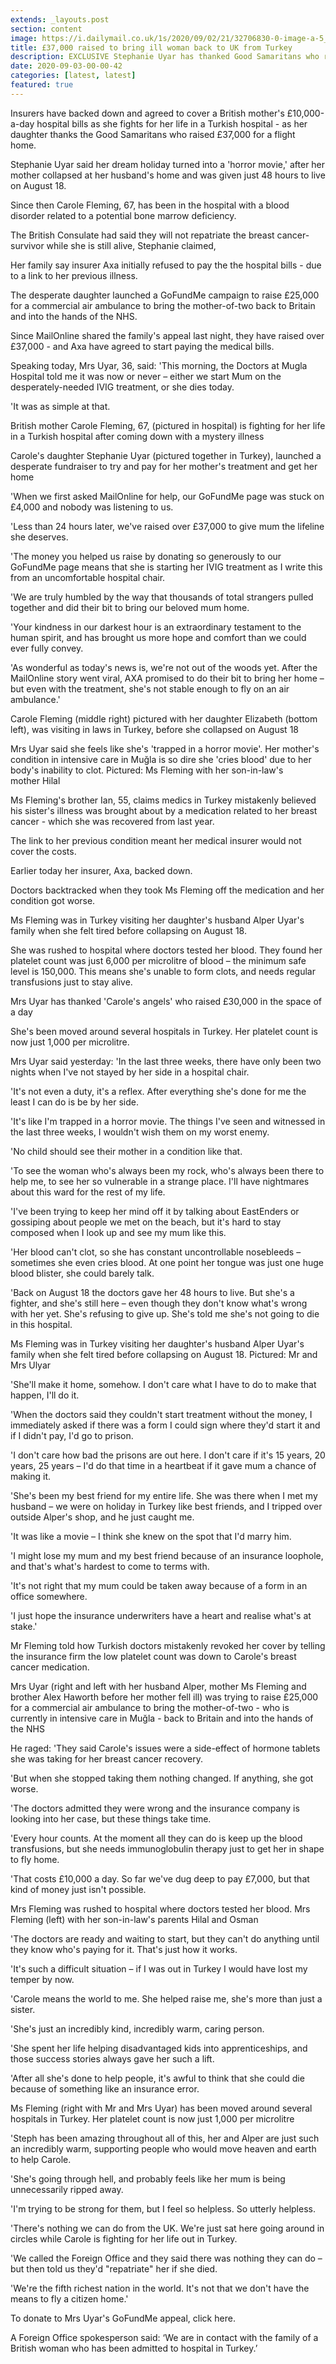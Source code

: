 ```yaml
---
extends: _layouts.post
section: content
image: https://i.dailymail.co.uk/1s/2020/09/02/21/32706830-0-image-a-5_1599078693423.jpg 
title: £37,000 raised to bring ill woman back to UK from Turkey 
description: EXCLUSIVE Stephanie Uyar has thanked Good Samaritans who raised £37,000 to help her mother get home from Turkey after she collapsed while on holiday three weeks ago. 
date: 2020-09-03-00-00-42 
categories: [latest, latest] 
featured: true 
--- 
```

Insurers have backed down and agreed to cover a British mother's £10,000-a-day hospital bills as she fights for her life in a Turkish hospital - as her daughter thanks the Good Samaritans who raised £37,000 for a flight home. 

Stephanie Uyar said her dream holiday turned into a 'horror movie,' after her mother collapsed at her husband's home and was given just 48 hours to live on August 18.

Since then Carole Fleming, 67, has been in the hospital with a blood disorder related to a potential bone marrow deficiency. 

The British Consulate had said they will not repatriate the breast cancer-survivor while she is still alive, Stephanie claimed, 

Her family say insurer Axa initially refused to pay the the hospital bills - due to a link to her previous illness.

The desperate daughter launched a GoFundMe campaign to raise £25,000 for a commercial air ambulance to bring the mother-of-two back to Britain and into the hands of the NHS. 

Since MailOnline shared the family's appeal last night, they have raised over £37,000 - and Axa have agreed to start paying the medical bills.

Speaking today, Mrs Uyar, 36, said: 'This morning, the Doctors at Mugla Hospital told me it was now or never – either we start Mum on the desperately-needed IVIG treatment, or she dies today.

'It was as simple at that. 

British mother Carole Fleming, 67, (pictured in hospital) is fighting for her life in a Turkish hospital after coming down with a mystery illness

Carole's daughter Stephanie Uyar (pictured together in Turkey), launched a desperate fundraiser to try and pay for her mother's treatment and get her home  

'When we first asked MailOnline for help, our GoFundMe page was stuck on £4,000 and nobody was listening to us.

'Less than 24 hours later, we've raised over £37,000 to give mum the lifeline she deserves.

'The money you helped us raise by donating so generously to our GoFundMe page means that she is starting her IVIG treatment as I write this from an uncomfortable hospital chair.

'We are truly humbled by the way that thousands of total strangers pulled together and did their bit to bring our beloved mum home.

'Your kindness in our darkest hour is an extraordinary testament to the human spirit, and has brought us more hope and comfort than we could ever fully convey.

'As wonderful as today's news is, we're not out of the woods yet. After the MailOnline story went viral, AXA promised to do their bit to bring her home – but even with the treatment, she's not stable enough to fly on an air ambulance.' 

Carole Fleming (middle right) pictured with her daughter Elizabeth (bottom left), was visiting in laws in Turkey, before she collapsed on August 18

Mrs Uyar said she feels like she's 'trapped in a horror movie'. Her mother's condition in intensive care in Muğla is so dire she 'cries blood' due to her body's inability to clot. Pictured: Ms Fleming with her son-in-law's mother Hilal

Ms Fleming's brother Ian, 55, claims medics in Turkey mistakenly believed his sister's illness was brought about by a medication related to her breast cancer - which she was recovered from last year. 

The link to her previous condition meant her medical insurer would not cover the costs.

Earlier today her insurer, Axa, backed down.  

Doctors backtracked when they took Ms Fleming off the medication and her condition got worse. 

Ms Fleming was in Turkey visiting her daughter's husband Alper Uyar's family when she felt tired before collapsing on August 18. 

She was rushed to hospital where doctors tested her blood. They found her platelet count was just 6,000 per microlitre of blood – the minimum safe level is 150,000. This means she's unable to form clots, and needs regular transfusions just to stay alive.

Mrs Uyar has thanked 'Carole's angels' who raised £30,000 in the space of a day  

She's been moved around several hospitals in Turkey. Her platelet count is now just 1,000 per microlitre.

 Mrs Uyar said yesterday: 'In the last three weeks, there have only been two nights when I've not stayed by her side in a hospital chair.

'It's not even a duty, it's a reflex. After everything she's done for me the least I can do is be by her side.

'It's like I'm trapped in a horror movie. The things I've seen and witnessed in the last three weeks, I wouldn't wish them on my worst enemy.

'No child should see their mother in a condition like that.

'To see the woman who's always been my rock, who's always been there to help me, to see her so vulnerable in a strange place. I'll have nightmares about this ward for the rest of my life.

'I've been trying to keep her mind off it by talking about EastEnders or gossiping about people we met on the beach, but it's hard to stay composed when I look up and see my mum like this.

'Her blood can't clot, so she has constant uncontrollable nosebleeds – sometimes she even cries blood. At one point her tongue was just one huge blood blister, she could barely talk.

'Back on August 18 the doctors gave her 48 hours to live. But she's a fighter, and she's still here – even though they don't know what's wrong with her yet. She's refusing to give up. She's told me she's not going to die in this hospital.

Ms Fleming was in Turkey visiting her daughter's husband Alper Uyar's family when she felt tired before collapsing on August 18. Pictured: Mr and Mrs Ulyar 

'She'll make it home, somehow. I don't care what I have to do to make that happen, I'll do it.

'When the doctors said they couldn't start treatment without the money, I immediately asked if there was a form I could sign where they'd start it and if I didn't pay, I'd go to prison.

'I don't care how bad the prisons are out here. I don't care if it's 15 years, 20 years, 25 years – I'd do that time in a heartbeat if it gave mum a chance of making it.

'She's been my best friend for my entire life. She was there when I met my husband – we were on holiday in Turkey like best friends, and I tripped over outside Alper's shop, and he just caught me.

'It was like a movie – I think she knew on the spot that I'd marry him.

'I might lose my mum and my best friend because of an insurance loophole, and that's what's hardest to come to terms with.

'It's not right that my mum could be taken away because of a form in an office somewhere.

'I just hope the insurance underwriters have a heart and realise what's at stake.'

Mr Fleming told how Turkish doctors mistakenly revoked her cover by telling the insurance firm the low platelet count was down to Carole's breast cancer medication.

Mrs Uyar (right and left with her husband Alper, mother Ms Fleming and brother Alex Haworth before her mother fell ill) was trying to raise £25,000 for a commercial air ambulance to bring the mother-of-two - who is currently in intensive care in Muğla - back to Britain and into the hands of the NHS

He raged: 'They said Carole's issues were a side-effect of hormone tablets she was taking for her breast cancer recovery.

'But when she stopped taking them nothing changed. If anything, she got worse.

'The doctors admitted they were wrong and the insurance company is looking into her case, but these things take time.

'Every hour counts. At the moment all they can do is keep up the blood transfusions, but she needs immunoglobulin therapy just to get her in shape to fly home.

'That costs £10,000 a day. So far we've dug deep to pay £7,000, but that kind of money just isn't possible.

Mrs Fleming was rushed to hospital where doctors tested her blood. Mrs Fleming (left) with her son-in-law's parents Hilal and Osman

'The doctors are ready and waiting to start, but they can't do anything until they know who's paying for it. That's just how it works.

'It's such a difficult situation – if I was out in Turkey I would have lost my temper by now.

'Carole means the world to me. She helped raise me, she's more than just a sister.

'She's just an incredibly kind, incredibly warm, caring person.

'She spent her life helping disadvantaged kids into apprenticeships, and those success stories always gave her such a lift.

'After all she's done to help people, it's awful to think that she could die because of something like an insurance error.

Ms Fleming (right with Mr and Mrs Uyar) has been moved around several hospitals in Turkey. Her platelet count is now just 1,000 per microlitre

'Steph has been amazing throughout all of this, her and Alper are just such an incredibly warm, supporting people who would move heaven and earth to help Carole.

'She's going through hell, and probably feels like her mum is being unnecessarily ripped away.

'I'm trying to be strong for them, but I feel so helpless. So utterly helpless.

'There's nothing we can do from the UK. We're just sat here going around in circles while Carole is fighting for her life out in Turkey.

'We called the Foreign Office and they said there was nothing they can do – but then told us they'd "repatriate" her if she died.

'We're the fifth richest nation in the world. It's not that we don't have the means to fly a citizen home.' 

To donate to Mrs Uyar's GoFundMe appeal, click here.

A Foreign Office spokesperson said: ‘We are in contact with the family of a British woman who has been admitted to hospital in Turkey.’

